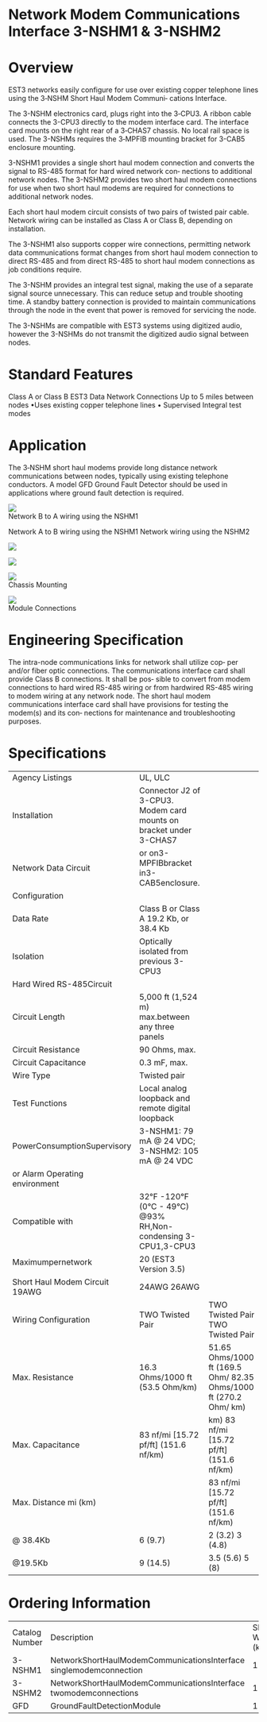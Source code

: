 # Network Modem Communications Interface 3-NSHM1 & 3-NSHM2  

# Overview  

EST3 networks easily configure for use over existing copper telephone lines using the 3‑NSHM Short Haul Modem Communi‑ cations Interface.  

The 3-NSHM electronics card, plugs right into the 3‑CPU3.  A ribbon cable connects the 3-CPU3 directly to the modem interface card.  The interface card mounts on the right rear of a 3‑CHAS7 chassis.  No local rail space is used. The 3-NSHMs requires the 3‑MPFIB mounting bracket for 3-CAB5 enclosure mounting.  

3-NSHM1 provides a single short haul modem connection and converts the signal to RS-485 format for hard wired network con‑ nections to additional network nodes. The 3-NSHM2 provides two short haul modem connections for use when two short haul modems are required for connections to additional network nodes.  

Each short haul modem circuit consists of two pairs of twisted pair cable. Network wiring can be installed as Class A or Class B, depending on installation.  

The 3-NSHM1 also supports copper wire connections, permitting network data communications format changes from short haul modem connection to direct RS-485 and from direct RS-485 to short haul modem connections as job conditions require.  

The 3-NSHM provides an integral test signal, making the use of a separate signal source unnecessary.  This can reduce setup and trouble shooting time. A standby battery connection is provided to maintain communications through the node in the event that power is removed for servicing the node.  

The 3-NSHMs are compatible with EST3 systems using digitized audio, however the 3-NSHMs do not transmit the digitized audio signal between nodes.  

# Standard Features  

Class A or Class B EST3 Data Network Connections Up to 5 miles between nodes •Uses existing copper telephone lines •	 Supervised Integral test modes  

# Application  

The 3‑NSHM short haul modems provide long distance network communications between nodes, typically using existing telephone conductors. A model GFD Ground Fault Detector should be used in applications where ground fault detection is required.  

![](images/99bf55e1304693188f0d4638c61a75bdb30c019f5e3c6a384c9454825ec20390.jpg)  
Network B to A wiring using the NSHM1  

Network A to B wiring using the NSHM1 Network wiring using the NSHM2  

![](images/08cc72daa2773b4abcf27cd72b8bd39a31ec6d8ea1c4407ecd7f442ecf778b20.jpg)  

![](images/c604b1d5dd2b70b6dd0797b271ec35c13ca6538504249a30a70dee4ad0aaa26a.jpg)  

![](images/3146cc397cd718764ac3f653457a9309fe46aa1916a5bcb7c9b73276e25c0bfa.jpg)  
Chassis Mounting  

![](images/fbe67adcc724d45c174de8e0a4dd8beb8214e423b3f01b943d9ed5faaad895a3.jpg)  
Module Connections  

# Engineering Specification  

The intra-node communications links for network shall utilize cop‑ per and/or fiber optic connections.  The communications interface card shall provide Class B <Class A> connections. It shall be pos‑ sible to convert from modem connections to hard wired RS-485 wiring or from hardwired RS-485 wiring to modem wiring at any network node. The short haul modem communications interface card shall have provisions for testing the modem(s) and its con‑ nections for maintenance and troubleshooting purposes.  

# Specifications  

<html><body><table><tr><td>Agency Listings</td><td>UL, ULC</td></tr><tr><td>Installation</td><td>Connector J2 of 3-CPU3. Modem card mounts on bracket under 3-CHAS7</td></tr><tr><td>Network Data Circuit</td><td>or on3-MPFIBbracket in3-CAB5enclosure.</td></tr><tr><td>Configuration</td></tr><tr><td>Data Rate</td><td>Class B or Class A 19.2 Kb, or 38.4 Kb</td></tr><tr><td>Isolation</td><td>Optically isolated from previous 3-CPU3</td></tr><tr><td>Hard Wired RS-485Circuit</td></tr><tr><td>Circuit Length</td><td>5,000 ft (1,524 m) max.between any three panels</td></tr><tr><td>Circuit Resistance</td><td>90 Ohms, max.</td></tr><tr><td>Circuit Capacitance</td><td>0.3 mF, max.</td></tr><tr><td>Wire Type</td><td>Twisted pair</td></tr><tr><td>Test Functions</td><td>Local analog loopback and remote digital loopback</td></tr><tr><td>PowerConsumptionSupervisory</td><td>3-NSHM1: 79 mA @ 24 VDC; 3-NSHM2: 105 mA @ 24 VDC</td></tr><tr><td>or Alarm Operating environment </td><td></td></tr><tr><td>Compatible with</td><td>32°F -120°F (0°C - 49°C) @93% RH,Non-condensing 3-CPU1,3-CPU3</td></tr><tr><td>Maximumpernetwork</td><td rowspan="2">20 (EST3 Version 3.5)</td></tr><tr><td></td></tr><tr><td>Short Haul Modem Circuit 19AWG</td><td>24AWG 26AWG</td></tr><tr><td>Wiring Configuration</td><td>TWO Twisted Pair</td><td>TWO Twisted Pair TWO Twisted Pair</td></tr><tr><td>Max. Resistance</td><td>16.3 Ohms/1000 ft (53.5 Ohm/km)</td><td>51.65 Ohms/1000 ft (169.5 Ohm/ 82.35 Ohms/1000 ft (270.2 Ohm/ km)</td></tr><tr><td>Max. Capacitance</td><td>83 nf/mi [15.72 pf/ft] (151.6 nf/km)</td><td>km) 83 nf/mi [15.72 pf/ft] (151.6 nf/km)</td></tr><tr><td>Max. Distance mi (km)</td><td></td><td>83 nf/mi [15.72 pf/ft] (151.6 nf/km)</td></tr><tr><td>@ 38.4Kb</td><td>6 (9.7)</td><td>2 (3.2) 3 (4.8)</td></tr><tr><td>@19.5Kb</td><td>9 (14.5)</td><td>3.5 (5.6) 5 (8)</td></tr></table></body></html>  

# Ordering Information  

<html><body><table><tr><td>Catalog Number</td><td>Description</td><td>Shipping Wt.Ib (kg)</td></tr><tr><td>3-NSHM1</td><td>NetworkShortHaulModemCommunicationsInterface singlemodemconnection</td><td>1 (.45)</td></tr><tr><td>3-NSHM2</td><td>NetworkShortHaulModemCommunicationsInterface twomodemconnections</td><td>1 (.45)</td></tr><tr><td>GFD</td><td>GroundFaultDetectionModule</td><td>1 (.45)</td></tr></table></body></html>  